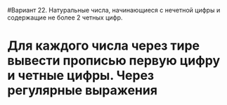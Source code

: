 #Вариант 22. Натуральные числа, начинающиеся с нечетной цифры и содержащие не более 2 четных цифр.
# Для каждого числа через тире вывести прописью первую цифру и четные цифры. Через регулярные выражения
